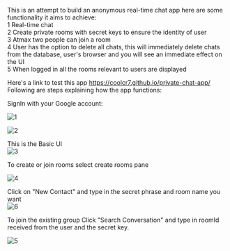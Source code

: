 This is an attempt to build an anonymous real-time chat app here are some functionality it aims to achieve:<br>
1 Real-time chat<br>
2 Create private rooms with secret keys to ensure the identity of user <br>
3 Atmax two people can join a room <br>
4 User has the option to delete all chats, this will immediately delete chats from the database, user's browser and you will see an immediate effect on the UI <br>
5 When logged in all the rooms relevant to users are displayed <br>  

Here's a link to test this app https://coolcr7.github.io/private-chat-app/
Following are steps explaining how the app functions:<br>

SignIn with your Google account:

![1](https://github.com/coolcr7/private-chat-app/assets/70231909/c97635bf-d8b1-4d1b-95c5-f14bd3f2a568)

![2](https://github.com/coolcr7/private-chat-app/assets/70231909/5c5942db-f61c-4b1c-b3ab-b05ae5673760)

This is the Basic UI<br>
![3](https://github.com/coolcr7/private-chat-app/assets/70231909/ea4269d1-0d54-4ca6-b23a-fc96caaa3920)

To create or join rooms select create rooms pane<br>

![4](https://github.com/coolcr7/private-chat-app/assets/70231909/122386c2-93d3-4e69-b6c5-1c1277ccc0e3)

Click on "New Contact" and type in the secret phrase and room name you want <br>
![6](https://github.com/coolcr7/private-chat-app/assets/70231909/8d96c638-6546-4770-9481-7785b0c5ac77)

To join the existing group Click "Search Conversation" and type in roomId received from the user and the secret key.

![5](https://github.com/coolcr7/private-chat-app/assets/70231909/77d27090-9c45-4da0-87f8-5fe453e86388)

